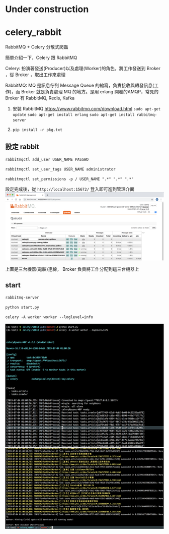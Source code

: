 # Under construction


# celery_rabbit
RabbitMQ + Celery 分散式爬蟲

簡單介紹一下，Celery 跟 RabbitMQ

Celery: 扮演著發送(Producer)以及處理(Worker)的角色，將工作發送到 Broker ，從 Broker ，取出工作來處理

RabbitMQ: MQ 是訊息佇列 Message Queue 的縮寫，負責接收與轉發訊息(工作)，而 Broker 就是負責處理 MQ 的地方。是用 erlang 開發的AMQP，常見的 Broker 有 RabbitMQ, Redis, Kafka



1. 安裝 RabbitMQ https://www.rabbitmq.com/download.html
`sudo apt-get update`
`sudo apt-get install erlang`
`sudo apt-get install rabbitmq-server`

2. `pip install -r pkg.txt`


## 設定 rabbit
`rabbitmqctl add_user USER_NAME PASSWD`

`rabbitmqctl set_user_tags USER_NAME administrator`

`rabbitmqctl set_permissions -p / USER_NAME ".*" ".*" ".*"`

設定完成後，從 `http://localhost:15672/` 登入即可進到管理介面
![image](https://github.com/kh555069/celery_rabbit/blob/master/port15672.png)

上圖是三台機器(電腦)連線， Broker 負責將工作分配到這三台機器上

## start
`rabbitmq-server`

`python start.py`

`celery -A worker worker --loglevel=info`

![image](https://github.com/kh555069/celery_rabbit/blob/master/celery_rabbit1.png)
![image](https://github.com/kh555069/celery_rabbit/blob/master/celery_rabbit2.png)
